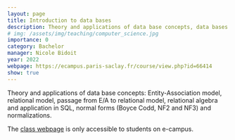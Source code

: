 ```yaml
---
layout: page
title: Introduction to data bases
description: Theory and applications of data base concepts, data bases models, relational algebra, normal forms and SQL.
# img: /assets/img/teaching/computer_science.jpg
importance: 0
category: Bachelor
manager: Nicole Bidoit
year: 2022
webpage: https://ecampus.paris-saclay.fr/course/view.php?id=66414
show: true
---
```


Theory and applications of data base concepts: Entity-Association model, relational model, passage from E/A to relational model, relational algebra and application in SQL, normal forms (Boyce Codd, NF2 and NF3) and normalizations.

The [class webpage](https://ecampus.paris-saclay.fr/course/view.php?id=66414) is only accessible to students on e-campus.
